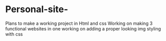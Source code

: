 # Personal-site-
Plans to make a working project in Html and css
Working on making 3 functional websites in one 
working on adding a proper looking img
styling with css